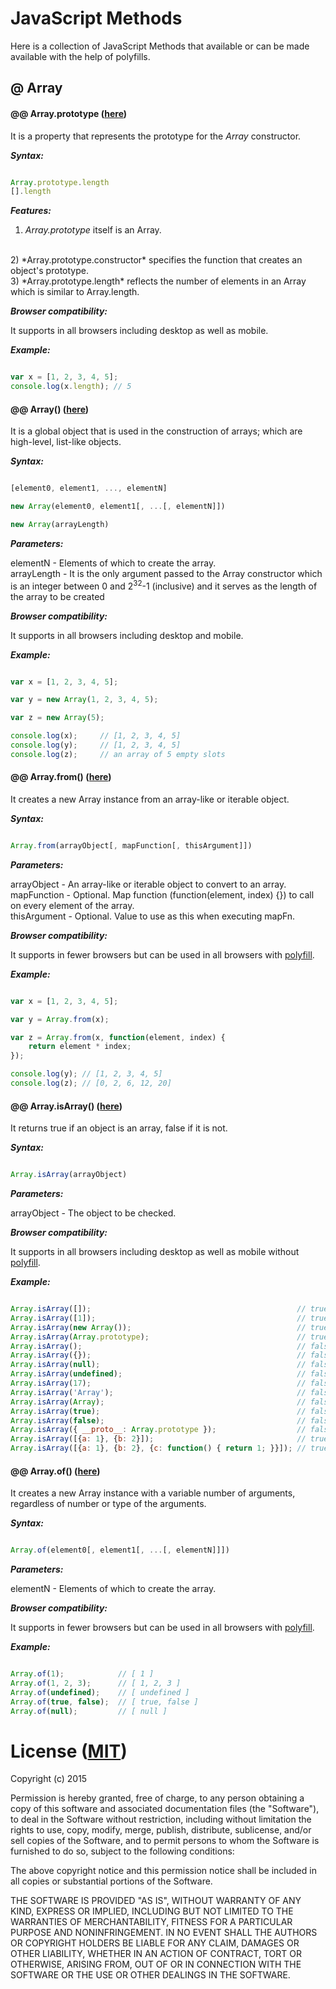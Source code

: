 # JavaScript Methods

Here is a collection of JavaScript Methods that available or can be made available with the help of polyfills.

## @ Array

#### @@ Array.prototype ([here](https://developer.mozilla.org/en-US/docs/Web/JavaScript/Reference/Global_Objects/Array/prototype))

It is a property that represents the prototype for the *Array* constructor.

***Syntax:***

```javascript

Array.prototype.length
[].length

```

***Features:***

1) *Array.prototype* itself is an Array.
<br>
2) *Array.prototype.constructor* specifies the function that creates an object's prototype.
<br>
3) *Array.prototype.length* reflects the number of elements in an Array which is similar to Array.length.

***Browser compatibility:***

It supports in all browsers including desktop as well as mobile.

***Example:***

```javascript

var x = [1, 2, 3, 4, 5];
console.log(x.length); // 5

```

#### @@ Array() ([here](https://developer.mozilla.org/en-US/docs/Web/JavaScript/Reference/Global_Objects/Array))

It is a global object that is used in the construction of arrays; which are high-level, list-like objects.

***Syntax:***

```javascript

[element0, element1, ..., elementN]

new Array(element0, element1[, ...[, elementN]])

new Array(arrayLength)

```

***Parameters:***

elementN - Elements of which to create the array.
<br>
arrayLength - It is the only argument passed to the Array constructor which is an integer between 0 and 2<sup>32</sup>-1 (inclusive) and it serves as the length of the array to be created

***Browser compatibility:***

It supports in all browsers including desktop and mobile.

***Example:***

```javascript

var x = [1, 2, 3, 4, 5];

var y = new Array(1, 2, 3, 4, 5);

var z = new Array(5);

console.log(x);     // [1, 2, 3, 4, 5]
console.log(y);     // [1, 2, 3, 4, 5]
console.log(z);     // an array of 5 empty slots

```

#### @@ Array.from() ([here](https://developer.mozilla.org/en-US/docs/Web/JavaScript/Reference/Global_Objects/Array/from))

It creates a new Array instance from an array-like or iterable object.

***Syntax:***

```javascript

Array.from(arrayObject[, mapFunction[, thisArgument]])

```

***Parameters:***

arrayObject - An array-like or iterable object to convert to an array.
<br>
mapFunction - Optional. Map function (function(element, index) {}) to call on every element of the array.
<br>
thisArgument - Optional. Value to use as this when executing mapFn.

***Browser compatibility:***

It supports in fewer browsers but can be used in all browsers with [polyfill](https://developer.mozilla.org/en-US/docs/Web/JavaScript/Reference/Global_Objects/Array/from#Polyfill).

***Example:***

```javascript

var x = [1, 2, 3, 4, 5];

var y = Array.from(x);

var z = Array.from(x, function(element, index) {
    return element * index;
});

console.log(y); // [1, 2, 3, 4, 5]
console.log(z); // [0, 2, 6, 12, 20]

```

#### @@ Array.isArray() ([here](https://developer.mozilla.org/en-US/docs/Web/JavaScript/Reference/Global_Objects/Array/isArray))

It returns true if an object is an array, false if it is not.

***Syntax:***

```javascript

Array.isArray(arrayObject)

```

***Parameters:***

arrayObject - The object to be checked.

***Browser compatibility:***

It supports in all browsers including desktop as well as mobile without [polyfill](https://developer.mozilla.org/en-US/docs/Web/JavaScript/Reference/Global_Objects/Array/isArray#Polyfill).

***Example:***

```javascript

Array.isArray([]);                                              // true
Array.isArray([1]);                                             // true
Array.isArray(new Array());                                     // true
Array.isArray(Array.prototype);                                 // true
Array.isArray();                                                // false
Array.isArray({});                                              // false
Array.isArray(null);                                            // false
Array.isArray(undefined);                                       // false
Array.isArray(17);                                              // false
Array.isArray('Array');                                         // false
Array.isArray(Array);                                           // false
Array.isArray(true);                                            // false
Array.isArray(false);                                           // false
Array.isArray({ __proto__: Array.prototype });                  // false
Array.isArray([{a: 1}, {b: 2}]);                                // true
Array.isArray([{a: 1}, {b: 2}, {c: function() { return 1; }}]); // true

```

#### @@ Array.of() ([here](https://developer.mozilla.org/en-US/docs/Web/JavaScript/Reference/Global_Objects/Array/of))

It creates a new Array instance with a variable number of arguments, regardless of number or type of the arguments.

***Syntax:***

```javascript

Array.of(element0[, element1[, ...[, elementN]]])

```

***Parameters:***

elementN - Elements of which to create the array.

***Browser compatibility:***

It supports in fewer browsers but can be used in all browsers with [polyfill](https://developer.mozilla.org/en-US/docs/Web/JavaScript/Reference/Global_Objects/Array/of#Polyfill).

***Example:***

```javascript

Array.of(1);            // [ 1 ]
Array.of(1, 2, 3);      // [ 1, 2, 3 ]
Array.of(undefined);    // [ undefined ]
Array.of(true, false);  // [ true, false ]
Array.of(null);         // [ null ]

```

























# License ([MIT](https://opensource.org/licenses/MIT))

Copyright (c) 2015

Permission is hereby granted, free of charge, to any person obtaining a copy of this software and associated documentation files (the "Software"), to deal in the Software without restriction, including without limitation the rights to use, copy, modify, merge, publish, distribute, sublicense, and/or sell copies of the Software, and to permit persons to whom the Software is furnished to do so, subject to the following conditions:

The above copyright notice and this permission notice shall be included in all copies or substantial portions of the Software.

THE SOFTWARE IS PROVIDED "AS IS", WITHOUT WARRANTY OF ANY KIND, EXPRESS OR IMPLIED, INCLUDING BUT NOT LIMITED TO THE WARRANTIES OF MERCHANTABILITY, FITNESS FOR A PARTICULAR PURPOSE AND NONINFRINGEMENT. IN NO EVENT SHALL THE AUTHORS OR COPYRIGHT HOLDERS BE LIABLE FOR ANY CLAIM, DAMAGES OR OTHER LIABILITY, WHETHER IN AN ACTION OF CONTRACT, TORT OR OTHERWISE, ARISING FROM, OUT OF OR IN CONNECTION WITH THE SOFTWARE OR THE USE OR OTHER DEALINGS IN THE SOFTWARE.
